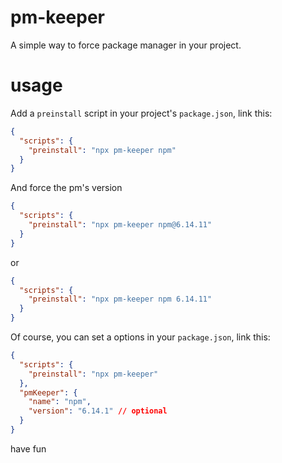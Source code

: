 # pm-keeper

A simple way to force package manager in your project.

# usage

Add a `preinstall` script in your project's `package.json`, link this:

```json
{
  "scripts": {
    "preinstall": "npx pm-keeper npm"
  }
}
```

And force the pm's version

```json
{
  "scripts": {
    "preinstall": "npx pm-keeper npm@6.14.11"
  }
}
```

or

```json
{
  "scripts": {
    "preinstall": "npx pm-keeper npm 6.14.11"
  }
}
```

Of course, you can set a options in your `package.json`, link this:

```json
{
  "scripts": {
    "preinstall": "npx pm-keeper"
  },
  "pmKeeper": {
    "name": "npm",
    "version": "6.14.1" // optional
  }
}
```

have fun